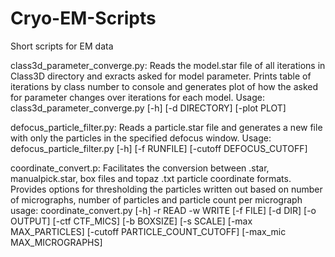 # Cryo-EM-Scripts
Short scripts for EM data

class3d_parameter_converge.py: Reads the model.star file of all iterations in Class3D directory and exracts asked for model parameter. Prints table of iterations by class number to console and generates plot of how the asked for parameter changes over iterations for each model.
Usage: class3d_parameter_converge.py [-h] [-d DIRECTORY] [-plot PLOT]

defocus_particle_filter.py: Reads a particle.star file and generates a new file with only the particles in the specified defocus window.
Usage: defocus_particle_filter.py [-h] [-f RUNFILE] [-cutoff DEFOCUS_CUTOFF]

coordinate_convert.p: Facilitates the conversion between .star, manualpick.star, box files and topaz .txt particle coordinate formats. Provides options for thresholding the particles written out based on number of micrographs, number of particles and particle count per micrograph
usage: coordinate_convert.py [-h] -r READ -w WRITE [-f FILE] [-d DIR] [-o OUTPUT] [-ctf CTF_MICS] [-b BOXSIZE] [-s SCALE] [-max MAX_PARTICLES] [-cutoff PARTICLE_COUNT_CUTOFF]  [-max_mic MAX_MICROGRAPHS]
